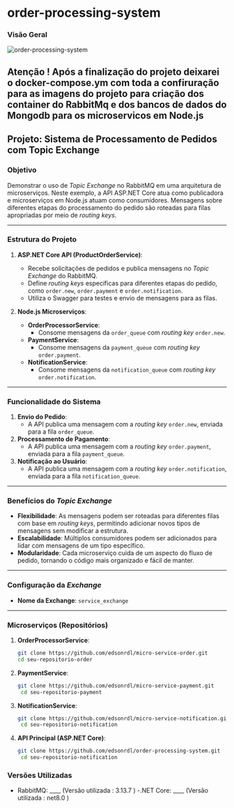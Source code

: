 # order-processing-system

### Visão Geral
![order-processing-system](https://github.com/user-attachments/assets/6f31e143-0248-4a5b-9f19-30493409732d)


## Atenção ! Após a finalização do projeto deixarei o docker-compose.ym com toda a confiruração para as imagens do projeto para criação dos container do RabbitMq e dos bancos de dados do Mongodb para os microservicos em Node.js

## Projeto: Sistema de Processamento de Pedidos com Topic Exchange

### Objetivo

Demonstrar o uso de *Topic Exchange* no RabbitMQ em uma arquitetura de microserviços. Neste exemplo, a API ASP.NET Core atua como publicadora e microserviços em Node.js atuam como consumidores. Mensagens sobre diferentes etapas do processamento do pedido são roteadas para filas apropriadas por meio de *routing keys*.

---

### Estrutura do Projeto

1. **ASP.NET Core API (ProductOrderService)**:
   - Recebe solicitações de pedidos e publica mensagens no *Topic Exchange* do RabbitMQ.
   - Define *routing keys* específicas para diferentes etapas do pedido, como `order.new`, `order.payment` e `order.notification`.
   - Utiliza o Swagger para testes e envio de mensagens para as filas.

2. **Node.js Microserviços**:
   - **OrderProcessorService**:
     - Consome mensagens da `order_queue` com *routing key* `order.new`.
   - **PaymentService**:
     - Consome mensagens da `payment_queue` com *routing key* `order.payment`.
   - **NotificationService**:
     - Consome mensagens da `notification_queue` com *routing key* `order.notification`.

---

### Funcionalidade do Sistema

1. **Envio do Pedido**:
   - A API publica uma mensagem com a *routing key* `order.new`, enviada para a fila `order_queue`.
2. **Processamento de Pagamento**:
   - A API publica uma mensagem com a *routing key* `order.payment`, enviada para a fila `payment_queue`.
3. **Notificação ao Usuário**:
   - A API publica uma mensagem com a *routing key* `order.notification`, enviada para a fila `notification_queue`.

---

### Benefícios do *Topic Exchange*

- **Flexibilidade**: As mensagens podem ser roteadas para diferentes filas com base em *routing keys*, permitindo adicionar novos tipos de mensagens sem modificar a estrutura.
- **Escalabilidade**: Múltiplos consumidores podem ser adicionados para lidar com mensagens de um tipo específico.
- **Modularidade**: Cada microserviço cuida de um aspecto do fluxo de pedido, tornando o código mais organizado e fácil de manter.

---

### Configuração da *Exchange*

- **Nome da Exchange**: `service_exchange`

---

### Microserviços (Repositórios)

1. **OrderProcessorService**:
   ```bash
   git clone https://github.com/edsonrdl/micro-service-order.git
   cd seu-repositorio-order
2. **PaymentService**:
   ```bash
   git clone https://github.com/edsonrdl/micro-service-payment.git
    cd seu-repositorio-payment
3. **NotificationService**:
   ```bash
   git clone https://github.com/edsonrdl/micro-service-notification.git
    cd seu-repositorio-notification
3. **API Principal (ASP.NET Core)**:
   ```bash
   git clone https://github.com/edsonrdl/order-processing-system.git
    cd seu-repositorio-notification
   
### Versões Utilizadas 
   - RabbitMQ: ____ (Versão utilizada : 3.13.7 )
   -.NET Core: ____ (Versão utilizada : net8.0 )


